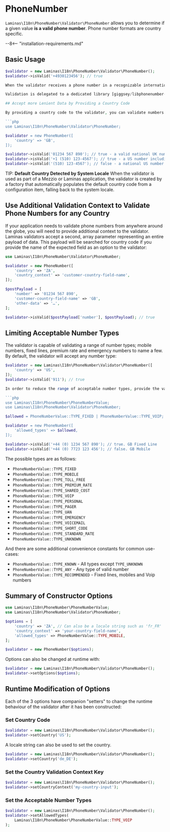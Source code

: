 # PhoneNumber

`Laminas\I18n\PhoneNumber\Validator\PhoneNumber` allows you to determine if a given value **is a valid phone number**.
Phone number formats are country specific.

--8<-- "installation-requirements.md"

## Basic Usage

```php
$validator = new Laminas\I18n\PhoneNumber\Validator\PhoneNumber();
$validator->isValid('+4930123456'); // true

When the validator receives a phone number in a recognizable international format, including the leading country dialing code, it will determine validity based on rules specific to the corresponding country.

Validation is delegated to a dedicated library [giggsey/libphonenumber-for-php](https://github.com/giggsey/libphonenumber-for-php) which itself is a port of [Google's libphonenumber](https://github.com/google/libphonenumber).

## Accept more Lenient Data by Providing a Country Code

By providing a country code to the validator, you can validate numbers that lack the leading country dialing code.

```php
use Laminas\I18n\PhoneNumber\Validator\PhoneNumber;

$validator = new PhoneNumber([
    'country' => 'GB',
]);

$validator->isValid('01234 567 890'); // true - a valid national UK number
$validator->isValid('+1 (510) 123-4567'); // true - a US number including a dialing code
$validator->isValid('(510) 123-4567'); // false - a national US number that is invalid for 'GB'
```

TIP: **Default Country Detected by System Locale**
When the validator is used as part of a Mezzio or Laminas application, the validator is created by a factory that automatically populates the default country code from a configuration item, falling back to the system locale.

## Use Additional Validation Context to Validate Phone Numbers for any Country

If your application needs to validate phone numbers from anywhere around the globe, you will need to provide additional context to the validator. Laminas validators accept a second, array parameter representing an entire payload of data. This payload will be searched for country code if you provide the name of the expected field as an option to the validator:

```php
use Laminas\I18n\PhoneNumber\Validator\PhoneNumber;

$validator = new PhoneNumber([
    'country' => 'ZA',
    'country_context' => 'customer-country-field-name',
]);

$postPayload = [
    'number' => '01234 567 890',
    'customer-country-field-name' => 'GB',
    'other-data' => '…',
];

$validator->isValid($postPayload['number'], $postPayload); // true
```

## Limiting Acceptable Number Types

The validator is capable of validating a range of number types; mobile numbers, fixed lines, premium rate and emergency numbers to name a few.
By default, the validator will accept any number type:

```php
$validator = new Laminas\I18n\PhoneNumber\Validator\PhoneNumber([
    'country' => 'US',
]);
$validator->isValid('911'); // true

In order to reduce the range of acceptable number types, provide the validator with a bitmask of types from `PhoneNumberValue` value object:

```php
use Laminas\I18n\PhoneNumber\PhoneNumberValue;
use Laminas\I18n\PhoneNumber\Validator\PhoneNumber;

$allowed = PhoneNumberValue::TYPE_FIXED | PhoneNumberValue::TYPE_VOIP;

$validator = new PhoneNumber([
    'allowed_types' => $allowed,
]);

$validator->isValid('+44 (0) 1234 567 890'); // true. GB Fixed Line
$validator->isValid('+44 (0) 7723 123 456'); // false. GB Mobile
```

The possible types are as follows:

- `PhoneNumberValue::TYPE_FIXED`
- `PhoneNumberValue::TYPE_MOBILE`
- `PhoneNumberValue::TYPE_TOLL_FREE`
- `PhoneNumberValue::TYPE_PREMIUM_RATE`
- `PhoneNumberValue::TYPE_SHARED_COST`
- `PhoneNumberValue::TYPE_VOIP`
- `PhoneNumberValue::TYPE_PERSONAL`
- `PhoneNumberValue::TYPE_PAGER`
- `PhoneNumberValue::TYPE_UAN`
- `PhoneNumberValue::TYPE_EMERGENCY`
- `PhoneNumberValue::TYPE_VOICEMAIL`
- `PhoneNumberValue::TYPE_SHORT_CODE`
- `PhoneNumberValue::TYPE_STANDARD_RATE`
- `PhoneNumberValue::TYPE_UNKNOWN`

And there are some additional convenience constants for common use-cases:

- `PhoneNumberValue::TYPE_KNOWN` - All types except `TYPE_UNKNOWN`
- `PhoneNumberValue::TYPE_ANY` - Any type of valid number
- `PhoneNumberValue::TYPE_RECOMMENDED` - Fixed lines, mobiles and Voip numbers

## Summary of Constructor Options

```php
use Laminas\I18n\PhoneNumber\PhoneNumberValue;
use Laminas\I18n\PhoneNumber\Validator\PhoneNumber;

$options = [
    'country' => 'ZA', // Can also be a locale string such as 'fr_FR'
    'country_context' => 'your-country-field-name',
    'allowed_types' => PhoneNumberValue::TYPE_MOBILE,
];

$validator = new PhoneNumber($options);
```

Options can also be changed at runtime with:

```php
$validator = new Laminas\I18n\PhoneNumber\Validator\PhoneNumber();
$validator->setOptions($options);
```

## Runtime Modification of Options

Each of the 3 options have companion "setters" to change the runtime behaviour of the validator after it has been constructed:

### Set Country Code

```php
$validator = new Laminas\I18n\PhoneNumber\Validator\PhoneNumber();
$validator->setCountry('US');
```

A locale string can also be used to set the country.

```php
$validator = new Laminas\I18n\PhoneNumber\Validator\PhoneNumber();
$validator->setCountry('de_DE');
```

### Set the Country Validation Context Key

```php
$validator = new Laminas\I18n\PhoneNumber\Validator\PhoneNumber();
$validator->setCountryContext('my-country-input');
```

### Set the Acceptable Number Types

```php
$validator = new Laminas\I18n\PhoneNumber\Validator\PhoneNumber();
$validator->setAllowedTypes(
    Laminas\I18n\PhoneNumber\PhoneNumberValue::TYPE_VOIP
);
```

